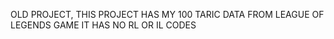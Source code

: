 OLD PROJECT, THIS PROJECT HAS MY 100 TARIC DATA FROM LEAGUE OF LEGENDS GAME IT HAS NO RL OR IL CODES
